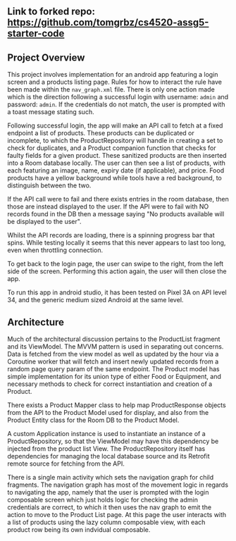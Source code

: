 ## Link to forked repo: https://github.com/tomgrbz/cs4520-assg5-starter-code

## Project Overview

This project involves implementation for an android app featuring a login screen and a
products listing page. Rules for how to interact the rule have been made within the `nav_graph.xml`
file. There is only one action made which is the direction following a successful login with
username: `admin` and password: `admin`. If the credentials do not match, the user is prompted with
a toast message stating such.

Following successful login, the app will make an API call to fetch at a fixed endpoint a list of
products.
These products can be duplicated or incomplete, to which the ProductRepository will handle in
creating a set to check for duplicates,
and a Product companion function that checks for faulty fields for a given product. These sanitized
products are then inserted into a Room database locally. The user can
then see a list of products, with each featuring an image,
name, expiry date (if applicable), and price. Food products have a yellow background while tools
have a red background, to distinguish between the two.

If the API call were to fail and there exists entries in the room database, then those are instead
displayed to the user.
If the API were to fail with NO records found in the DB then a message saying "No products available
will be displayed to the user".

Whilst the API records are loading, there is a spinning progress bar that spins. While testing
locally
it seems that this never appears to last too long, even when throttling connection.

To get back to the login page, the user can swipe to the right, from the left side of the screen.
Performing this action again, the user will then close the app.

To run this app in android studio, it has been tested on Pixel 3A on API level 34, and the generic
medium sized Android at the same level.

## Architecture

Much of the architectural discussion pertains to the ProductList fragment and its ViewModel. The
MVVM
pattern is used in separating out concerns. Data is fetched from the view model as well as updated by the hour
via a Coroutine worker that will fetch and insert newly updated records from a random page query param
of the same endpoint. 
The Product model has simple implementation for its union type of either Food or Equipment, and
necessary methods
to check for correct instantiation and creation of a Product.

There exists a Product Mapper class to help map ProductResponse objects from the API to the Product
Model used for display, and
also from the Product Entity class for the Room DB to the Product Model.

A custom Application instance is used to instantiate an instance of a ProductRepository, so that the
ViewModel may have this dependency be
injected from the product list View. The ProductRepository itself has dependencies for managing the
local database source and its Retrofit
remote source for fetching from the API.

There is a single main activity which sets the navigation
graph for child fragments. The navigation graph has most of the movement logic in regards to
navigating the app, namely that the user is prompted with the login composable screen which just
holds logic
for checking the admin credentials are correct, to which it then uses the nav graph to emit the
action to move to the Product List page. At this page the user interacts with a list of products
using the lazy column composable view, with each product row being its own indvidual composable.  

 
